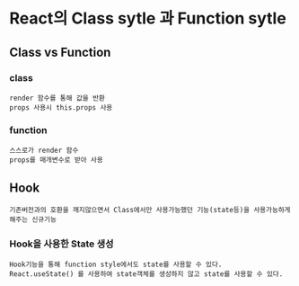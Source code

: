 # React의 Class sytle 과 Function sytle
## Class vs Function
### class
    render 함수를 통해 값을 반환
    props 사용시 this.props 사용
### function
    스스로가 render 함수
    props를 매개변수로 받아 사용
## Hook
    기존버전과의 호환을 깨지않으면서 Class에서만 사용가능했던 기능(state등)을 사용가능하게 해주는 신규기능
### Hook을 사용한 State 생성    
    Hook기능을 통해 function style에서도 state를 사용할 수 있다.
    React.useState() 를 사용하여 state객체를 생성하지 않고 state를 사용할 수 있다.         